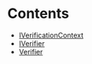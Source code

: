 

# Contents
- [IVerificationContext](IVerificationContext.sol/contract.IVerificationContext.md)
- [IVerifier](IVerifier.sol/contract.IVerifier.md)
- [Verifier](Verifier.sol/contract.Verifier.md)
